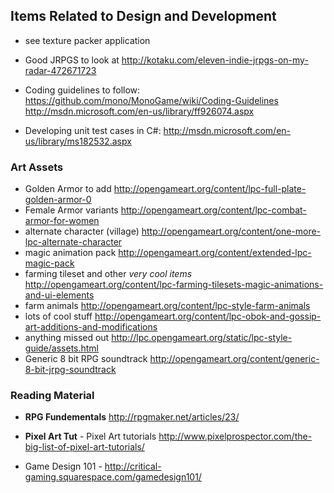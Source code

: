 Items Related to Design and Development
---------------------------------------
* see texture packer application

* Good JRPGS to look at http://kotaku.com/eleven-indie-jrpgs-on-my-radar-472671723

* Coding guidelines to follow: https://github.com/mono/MonoGame/wiki/Coding-Guidelines
                                        http://msdn.microsoft.com/en-us/library/ff926074.aspx
                                        
* Developing unit test cases in C#: http://msdn.microsoft.com/en-us/library/ms182532.aspx

### Art Assets
* Golden Armor to add http://opengameart.org/content/lpc-full-plate-golden-armor-0
* Female Armor variants http://opengameart.org/content/lpc-combat-armor-for-women
* alternate character (village) http://opengameart.org/content/one-more-lpc-alternate-character
* magic animation pack http://opengameart.org/content/extended-lpc-magic-pack
* farming tileset and other *very cool items* http://opengameart.org/content/lpc-farming-tilesets-magic-animations-and-ui-elements
* farm animals http://opengameart.org/content/lpc-style-farm-animals
* lots of cool stuff http://opengameart.org/content/lpc-obok-and-gossip-art-additions-and-modifications
* anything missed out http://lpc.opengameart.org/static/lpc-style-guide/assets.html
* Generic 8 bit RPG soundtrack http://opengameart.org/content/generic-8-bit-jrpg-soundtrack

### Reading Material
* **RPG Fundementals** http://rpgmaker.net/articles/23/

* **Pixel Art Tut** - Pixel Art tutorials http://www.pixelprospector.com/the-big-list-of-pixel-art-tutorials/

* Game Design 101 - http://critical-gaming.squarespace.com/gamedesign101/
